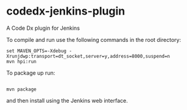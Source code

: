 codedx-jenkins-plugin
=====================

A Code Dx plugin for Jenkins


To compile and run use the following commands in the root directory:

```
set MAVEN_OPTS=-Xdebug -Xrunjdwp:transport=dt_socket,server=y,address=8000,suspend=n
mvn hpi:run
```

To package up run:

```

mvn package

```

and then install using the Jenkins web interface.
